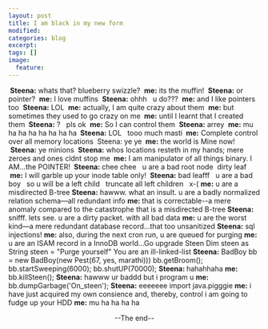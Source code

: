 ```yaml
---
layout: post
title: I am black in my new form
modified:
categories: blog
excerpt:
tags: []
image:
  feature:
---
```

<p align="left"><strong> Steena:</strong> whats that? blueberry swizzle?
 <strong>me:</strong> its the muffin!
 <strong>Steena:</strong> or pointer?
 <strong>me:</strong> I love muffins
 <strong>Steena:</strong> ohhh
  u do???
 <strong>me:</strong> and I like pointers too
 <strong>Steena:</strong> LOL
 <strong>me:</strong> actually, I am quite crazy about them
 <strong>me:</strong> but sometimes they used to go crazy on me
<strong> me:</strong> until I learnt that I created them
<strong> Steena:</strong> ?
  pls ok
 <strong>me:</strong> So I can control them
 <strong>Steena:</strong> arrey
 <strong>me:</strong> mu ha ha ha ha ha ha ha
<strong> Steena:</strong> LOL
  tooo much masti
<strong> me:</strong> Complete control over all memory locations
 Steena: ye ye
<strong> me:</strong> the world is Mine now!
 <strong>Steena:</strong> ye minions
 <strong>Steena:</strong> whos locations resteth in my hands; mere zeroes and ones cldnt stop me
<strong> me:</strong> I am manipulator of all things binary. I AM...the POINTER!
<strong> Steena: </strong>chee chee
  u are a bad root node
 dirty leaf
<strong> me:</strong> I will garble up your inode table only!
<strong> Steena:</strong> bad leafff
  u are a bad boy
  so u will be a left child
  truncate all left children
  x-(
<strong>me:</strong> u are a misdirected B-tree
<strong>Steena:</strong> hawww. what an insult. u are a badly normalized relation schema—all redundant info
<strong>me: </strong>that is correctable--a mere anomaly compared to the catastrophe that is a misdirected B-tree
<strong>Steena:</strong> snifff. lets see. u are a dirty packet. with all bad data
<strong>me:</strong> u are the worst kind—a mere redundant database record...that too unsanitized
<strong>Steena:</strong> sql injections!
<strong>me:</strong> also, during the next cron run, u are queued for purging
<strong>me:</strong> u are an ISAM record in a InnoDB world...Go upgrade Steen
Dim steen as String
steen = "Purge yourself"
You are an ill-linked-list
<strong>Steena:</strong> BadBoy bb = new BadBoy(new Pest(67, yes, marathi)))
bb.getBroom();
bb.startSweeping(6000);
bb.shutUP(70000);
<strong>Steena: </strong>hahahhaha
<strong>me:</strong> bb.killSteen();
<strong>Steena:</strong> hawww
ur baddd
but i program u
<strong>me:</strong> bb.dumpGarbage('On_steen');
<strong>Steena:</strong> eeeeeee
import java.pigggie
<strong>me:</strong> i have just acquired my own consience
and, thereby, control
i am going to fudge up your HDD
<strong>me:</strong> mu ha ha ha ha
</p><p align="center">--The end--</p>